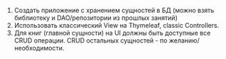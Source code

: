 1) Создать приложение с хранением сущностей в БД (можно взять библиотеку и DAO/репозитории из прошлых занятий)
2) Использовать классический View на Thymeleaf, classic Controllers.
3) Для книг (главной сущности) на UI должны быть доступные все CRUD операции. CRUD остальных сущностей - по желанию/необходимости.